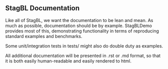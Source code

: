 StagBL Documentation
--------------------

Like all of StagBL, we want the documentation to be lean and mean.
As much as possible, documentation should be by example.
StagBLDemo provides most of this, demonstrating functionality in terms of reproducing
standard examples and benchmarks.

Some unit/integration tests in tests/ might also do double duty as examples.

All additional documentation will be presented in .rst or .md format, so that it 
is both easily human-readable and easily rendered to html.
